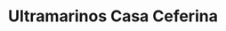 ---
title: "Ultramarinos Casa Ceferina"
url: /malaga/ultramarinos-casa-ceferina/
shop: Lebensmittel
---